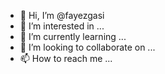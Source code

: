 - 👋 Hi, I’m @fayezgasi
- 👀 I’m interested in ...
- 🌱 I’m currently learning ...
- 💞️ I’m looking to collaborate on ...
- 📫 How to reach me ...

<!---
fayezgasi/fayezgasi is a ✨ special ✨ repository because its `README.md` (this file) appears on your GitHub profile.
You can click the Preview link to take a look at your changes.
--->
